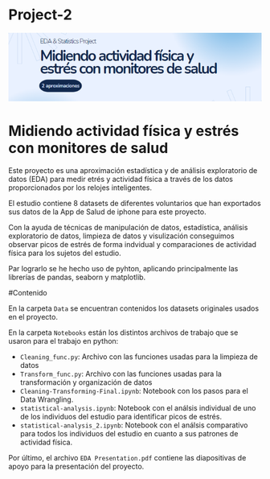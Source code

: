 # Project-2
![cover](EDAportada.PNG)

# Midiendo actividad física y estrés con monitores de salud
Este proyecto es una aproximación estadística y de análisis exploratorio de datos (EDA) para medir etrés y actividad física a través de los datos proporcionados por los relojes inteligentes. 

El estudio contiene 8 datasets de diferentes voluntarios que han exportados sus datos de la App de Salud de iphone para este proyecto. 

Con la ayuda de técnicas de  manipulación de datos, estadística, análisis exploratorio de datos, limpieza de datos y visulización conseguimos observar picos de estrés de forma indvidual y comparaciones de actividad física para los sujetos del estudio. 

Par lograrlo se he hecho uso de pyhton, aplicando principalmente las librerías de pandas, seaborn y matplotlib. 

#Contenido

En la carpeta `Data` se encuentran contenidos los datasets originales usados en el proyecto. 

En la carpeta `Notebooks` están los distintos archivos de trabajo que se usaron para el trabajo en python:
- `Cleaning_func.py`: Archivo con las funciones usadas para la limpieza de datos
- `Transform_func.py`: Archivo con las funciones usadas para la transformación y organización de datos
- `Cleaning-Transforming-Final.ipynb`: Notebook con los pasos para el Data Wrangling.
- `statistical-analysis.ipynb`: Notebook con el análsis individual de uno de los individuos del estudio para identificar picos de estrés.
- `statistical-analysis_2.ipynb`: Notebook con el análsis comparativo para todos los individuos del estudio en cuanto a sus patrones de actividad física. 

Por último, el archivo `EDA Presentation.pdf` contiene las diapositivas de apoyo para la presentación del proyecto.

